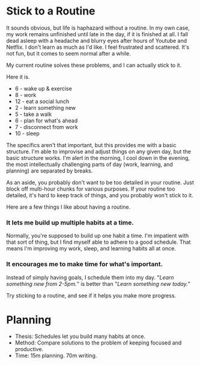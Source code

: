 # Stick to a Routine

It sounds obvious, but life is haphazard without a routine. In my own case, my work remains unfinished until late in the day, if it is finished at all. I fall dead asleep with a headache and blurry eyes after hours of Youtube and Netflix. I don't learn as much as I'd like. I feel frustrated and scattered. It's not fun, but it comes to seem normal after a while. 

My current routine solves these problems, and I can actually stick to it. 

Here it is.

- 6 - wake up & exercise
- 8 - work
- 12 - eat a social lunch
- 2 - learn something new
- 5 - take a walk
- 6 - plan for what's ahead
- 7 - disconnect from work
- 10 - sleep 

The specifics aren't that important, but this provides me with a basic structure. I'm able to improvise and adjust things on any given day, but the basic structure works. I'm alert in the morning, I cool down in the evening, the most intellectually challenging parts of day (work, learning, and planning) are separated by breaks. 

As an aside, you probably don't want to be too detailed in your routine. Just block off multi-hour chunks for various purposes. If your routine too detailed, it's hard to keep track of things, and you probably won't stick to it. 

Here are a few things I like about having a routine. 

### It lets me build up multiple habits at a time. 
Normally, you're supposed to build up one habit a time. I'm impatient with that sort of thing, but I find myself able to adhere to a good schedule. That means I'm improving my work, sleep, and learning habits all at once. 

###  It encourages me to make time for what's important.
Instead of simply having goals, I schedule them into my day. "*Learn something new from 2-5pm.*" is better than "*Learn something new today.*"

Try sticking to a routine, and see if it helps you make more progress. 


# Planning
- Thesis: Schedules let you build many habits at once. 
- Method: Compare solutions to the problem of keeping focused and productive. 
- Time: 15m planning. 70m writing. 

